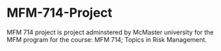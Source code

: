 # MFM-714-Project
MFM 714 project  is project adminstered by McMaster university for the MFM program for the course: MFM 714; Topics  in Risk Management.
